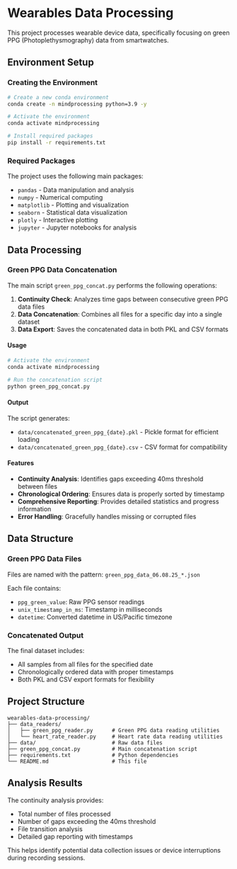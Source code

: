 # Wearables Data Processing

This project processes wearable device data, specifically focusing on green PPG (Photoplethysmography) data from smartwatches.

## Environment Setup

### Creating the Environment

```bash
# Create a new conda environment
conda create -n mindprocessing python=3.9 -y

# Activate the environment
conda activate mindprocessing

# Install required packages
pip install -r requirements.txt
```

### Required Packages

The project uses the following main packages:
- `pandas` - Data manipulation and analysis
- `numpy` - Numerical computing
- `matplotlib` - Plotting and visualization
- `seaborn` - Statistical data visualization
- `plotly` - Interactive plotting
- `jupyter` - Jupyter notebooks for analysis

## Data Processing

### Green PPG Data Concatenation

The main script `green_ppg_concat.py` performs the following operations:

1. **Continuity Check**: Analyzes time gaps between consecutive green PPG data files
2. **Data Concatenation**: Combines all files for a specific day into a single dataset
3. **Data Export**: Saves the concatenated data in both PKL and CSV formats

#### Usage

```bash
# Activate the environment
conda activate mindprocessing

# Run the concatenation script
python green_ppg_concat.py
```

#### Output

The script generates:
- `data/concatenated_green_ppg_{date}.pkl` - Pickle format for efficient loading
- `data/concatenated_green_ppg_{date}.csv` - CSV format for compatibility

#### Features

- **Continuity Analysis**: Identifies gaps exceeding 40ms threshold between files
- **Chronological Ordering**: Ensures data is properly sorted by timestamp
- **Comprehensive Reporting**: Provides detailed statistics and progress information
- **Error Handling**: Gracefully handles missing or corrupted files

## Data Structure

### Green PPG Data Files

Files are named with the pattern: `green_ppg_data_06.08.25_*.json`

Each file contains:
- `ppg_green_value`: Raw PPG sensor readings
- `unix_timestamp_in_ms`: Timestamp in milliseconds
- `datetime`: Converted datetime in US/Pacific timezone

### Concatenated Output

The final dataset includes:
- All samples from all files for the specified date
- Chronologically ordered data with proper timestamps
- Both PKL and CSV export formats for flexibility

## Project Structure

```
wearables-data-processing/
├── data_readers/
│   ├── green_ppg_reader.py      # Green PPG data reading utilities
│   └── heart_rate_reader.py     # Heart rate data reading utilities
├── data/                        # Raw data files
├── green_ppg_concat.py          # Main concatenation script
├── requirements.txt             # Python dependencies
└── README.md                    # This file
```

## Analysis Results

The continuity analysis provides:
- Total number of files processed
- Number of gaps exceeding the 40ms threshold
- File transition analysis
- Detailed gap reporting with timestamps

This helps identify potential data collection issues or device interruptions during recording sessions. 